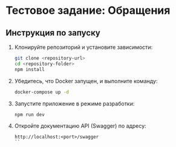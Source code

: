 # Тестовое задание: Обращения

## Инструкция по запуску

1. Клонируйте репозиторий и установите зависимости:

   ```bash
   git clone <repository-url>
   cd <repository-folder>
   npm install
   ```

2. Убедитесь, что Docker запущен, и выполните команду:

   ```bash
   docker-compose up -d
   ```

3. Запустите приложение в режиме разработки:

   ```bash
   npm run dev
   ```

4. Откройте документацию API (Swagger) по адресу:

   ```
   http://localhost:<port>/swagger
   ``
   ```
